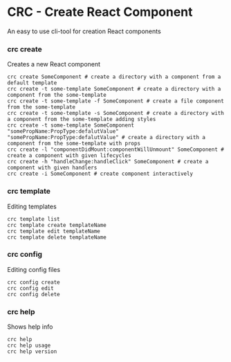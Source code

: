 # CRC - Create React Component
An easy to use cli-tool for creation React components

### crc create
Creates a new React component

```shell
crc create SomeComponent # create a directory with a component from a default template
crc create -t some-template SomeComponent # create a directory with a component from the some-template
crc create -t some-template -f SomeComponent # create a file component from the some-template
crc create -t some-template -s SomeComponent # create a directory with a component from the some-template adding styles
crc create -t some-template SomeComponent "somePropName:PropType:defalutValue" "somePropName:PropType:defalutValue" # create a directory with a component from the some-template with props
crc create -l "componentDidMount:componentWillUnmount" SomeComponent # create a component with given lifecycles
crc create -h "handleChange:handleClick" SomeComponent # create a component with given handlers
crc create -i SomeComponent # create component interactively
```


### crc template
Editing templates

```shell
crc template list
crc template create templateName
crc template edit templateName
crc template delete templateName
```


### crc config
Editing config files

```shell
crc config create
crc config edit
crc config delete
```


### crc help
Shows help info

```shell
crc help
crc help usage
crc help version
```

